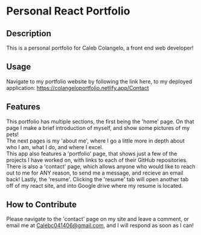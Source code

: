 # Personal React Portfolio

## Description

This is a personal portfolio for Caleb Colangelo, a front end web developer!

## Usage

Navigate to my portfolio website by following the link here, to my deployed application: https://colangeloportfolio.netlify.app/Contact


## Features

This portfolio has multiple sections, the first being the 'home' page. On that page I make a brief introduction of myself, and show some pictures of my pets!  
The next pages is my 'about me', where I go a little more in depth about who I am, what I do, and where I excel.  
This app also features a 'portfolio' page, that shows just a few of the projects I have worked on, with links to each of their GitHub repositories.  
There is also a 'contact' page, which allows anyone who would like to reach out to me for ANY reason, to send me a message, and recieve an email back! 
Lastly, the 'resume'. Clicking the 'resume' tab will open another tab off of my react site, and into Google drive where my resume is located.

## How to Contribute

Please navigate to the 'contact' page on my site and leave a comment, or email me at Calebc041406@gmail.com, and I will respond as soon as I can!
